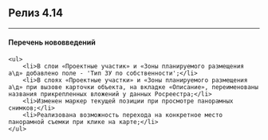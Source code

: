 
 <h2>Релиз 4.14</h2><hr>
	<h4>Перечень нововведений</h4>
	
	<ul>
		<li>В слои «Проектные участик» и «Зоны планируемого размещения а\д» добавлено поле - 'Тип ЗУ по собственности';</li>
		<li>В слоях «Проектные участки» и «Зоны планируемого размещения а\д» при вызове карточки объекта, на вкладке «Описание», переименованы названия прикрепленных вложений у данных Росреестра;</li>
		<li>Изменен маркер текущей позиции при просмотре панорамных снимков;</li>
		<li>Реализована возможность перехода на конкретное место панорамной съемки при клике на карте;</li>
	</ul>
	
